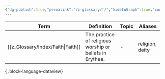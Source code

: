 ```yaml
---
{"dg-publish":true,"permalink":"/z-glossary/f/","hideInGraph":true,"contentClasses":"h-line hr-no-icon","tags":["GlossaryIndex/Letter"],"dgShowInlineTitle":true,"noteIcon":""}
---
```




| Term                                 | Definition                                               | Topic | Aliases         |
| ------------------------------------ | -------------------------------------------------------- | ----- | --------------- |
| [[z_Glossary/Index/Faith\|Faith]] | The practice of religious worship or beliefs in Erythea. | \-    | religion, deity |

{ .block-language-dataview}

